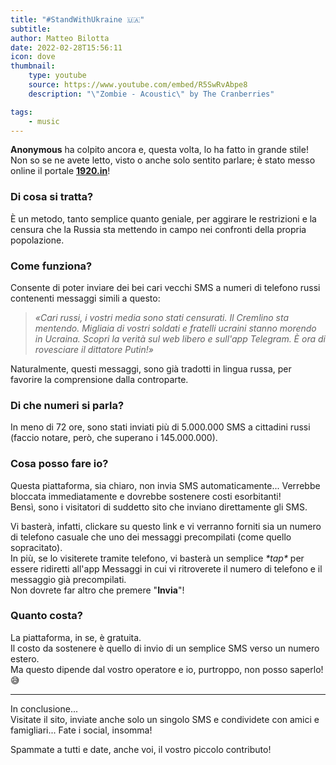 ```yaml
---
title: "#StandWithUkraine️ 🇺🇦"
subtitle:
author: Matteo Bilotta
date: 2022-02-28T15:56:11
icon: dove
thumbnail:
    type: youtube
    source: https://www.youtube.com/embed/R5SwRvAbpe8
    description: "\"Zombie - Acoustic\" by The Cranberries"

tags:
    - music
---
```


**Anonymous** ha colpito ancora e, questa volta, lo ha fatto in grande stile!  
Non so se ne avete letto, visto o anche solo sentito parlare;
è stato messo online il portale [**1920.in**](https://1920.in/)!

### Di cosa si tratta?

È un metodo, tanto semplice quanto geniale, per aggirare le restrizioni e la censura
che la Russia sta mettendo in campo nei confronti della propria popolazione.

### Come funziona?

Consente di poter inviare dei bei cari vecchi SMS a numeri di telefono russi contenenti messaggi simili a questo:

> *«Cari russi, i vostri media sono stati censurati. Il Cremlino sta mentendo.*
> *Migliaia di vostri soldati e fratelli ucraini stanno morendo in Ucraina.*
> *Scopri la verità sul web libero e sull'app Telegram. È ora di rovesciare il dittatore Putin!»*

Naturalmente, questi messaggi, sono già tradotti in lingua russa, per favorire la comprensione dalla controparte.

### Di che numeri si parla?

In meno di 72 ore, sono stati inviati più di 5.000.000 SMS a
cittadini russi (faccio notare, però, che superano i 145.000.000).

### Cosa posso fare io?

Questa piattaforma, sia chiaro, non invia SMS automaticamente...
Verrebbe bloccata immediatamente e dovrebbe sostenere costi esorbitanti!  
Bensì, sono i visitatori di suddetto sito che inviano direttamente gli SMS.

Vi basterà, infatti, clickare su questo link e vi verranno forniti sia un numero
di telefono casuale che uno dei messaggi precompilati (come quello sopracitato).  
In più, se lo visiterete tramite telefono, vi basterà un semplice *\*tap\** per essere ridiretti
all'app Messaggi in cui vi ritroverete il numero di telefono e il messaggio già precompilati.  
Non dovrete far altro che premere "**Invia**"!

### Quanto costa?

La piattaforma, in se, è gratuita.  
Il costo da sostenere è quello di invio di un semplice SMS verso un numero estero.  
Ma questo dipende dal vostro operatore e io, purtroppo, non posso saperlo! 😅

---

In conclusione...  
Visitate il sito, inviate anche solo un singolo SMS e condividete con amici e famigliari... Fate i social, insomma!

Spammate a tutti e date, anche voi, il vostro piccolo contributo!
